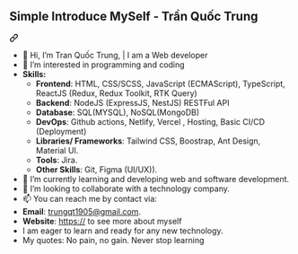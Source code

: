 <div class="Box-body p-4">
    <div class="d-flex flex-justify-between">
<!--       <div class="text-mono text-small mb-3">
        <a href="/trungqt1905/trungqt1905" class="no-underline Link--primary">trungqt1905</a>
          <span class="color-fg-muted d-inline-block" style="padding:0px 2px;">/</span>
      </div> -->
    </div>
    <article class="markdown-body entry-content container-lg f5" itemprop="text"><div class="markdown-heading" dir="auto"><h1 class="heading-element" dir="auto">Simple Introduce MySelf - Trần Quốc Trung</h1><a id="user-content-simple-introduce-myself---trần-nhật-sang" class="anchor" aria-label="Permalink: Simple Introduce MySelf - Trần Quốc Trung" href="#simple-introduce-myself---trần quốc trung"><svg class="octicon octicon-link" viewBox="0 0 16 16" version="1.1" width="16" height="16" aria-hidden="true"><path d="m7.775 3.275 1.25-1.25a3.5 3.5 0 1 1 4.95 4.95l-2.5 2.5a3.5 3.5 0 0 1-4.95 0 .751.751 0 0 1 .018-1.042.751.751 0 0 1 1.042-.018 1.998 1.998 0 0 0 2.83 0l2.5-2.5a2.002 2.002 0 0 0-2.83-2.83l-1.25 1.25a.751.751 0 0 1-1.042-.018.751.751 0 0 1-.018-1.042Zm-4.69 9.64a1.998 1.998 0 0 0 2.83 0l1.25-1.25a.751.751 0 0 1 1.042.018.751.751 0 0 1 .018 1.042l-1.25 1.25a3.5 3.5 0 1 1-4.95-4.95l2.5-2.5a3.5 3.5 0 0 1 4.95 0 .751.751 0 0 1-.018 1.042.751.751 0 0 1-1.042.018 1.998 1.998 0 0 0-2.83 0l-2.5 2.5a1.998 1.998 0 0 0 0 2.83Z"></path></svg></a></div>
<ul dir="auto">
<li>👋 Hi, I’m Tran Quốc Trung, | I am a Web developer</li>
<li>💞️ I’m interested in programming and coding</li>
<li><strong>Skills:</strong>
<ul dir="auto">
<li><strong>Frontend</strong>: HTML, CSS/SCSS, JavaScript (ECMAScript), TypeScript, ReactJS (Redux, Redux Toolkit, RTK Query)</li>
<li><strong>Backend</strong>: NodeJS (ExpressJS, NestJS) RESTFul API</li>
<li><strong>Database</strong>: SQL(MYSQL), NoSQL(MongoDB)</li>
<li><strong>DevOps</strong>: Github actions, Netlify, Vercel , Hosting, Basic CI/CD (Deployment)</li>
<li><strong>Libraries/ Frameworks</strong>: Tailwind CSS, Boostrap, Ant Design, Material UI.</li>
<li><strong>Tools</strong>: Jira.</li>
<li><strong>Other Skills</strong>: Git, Figma (UI/UX)).</li>
</ul>
</li>
<li>🌱 I’m currently learning and developing web and software development.</li>
<li>👀 I’m looking to collaborate with a technology company.</li>
<li>📫 You can reach me by contact via:</li>
<li><strong>Email</strong>: <a href="mailto:trungqt1905@gmail.com">trungqt1905@gmail.com</a>.</li>
<li><strong>Website</strong>: <a href="" rel="nofollow">https://</a> to see more about myself</li>
<li>I am eager to learn and ready for any new technology.</li>
<li>My quotes: No pain, no gain. Never stop learning</li>
</ul>
</article>
  </div>
